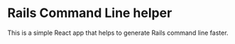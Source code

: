# Rails Command Line helper

This is a simple React app that helps to generate Rails command line faster.
